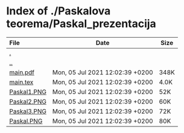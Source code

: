 # Index of ./Paskalova teorema/Paskal_prezentacija

File | Date | Size
:--- | --- | ---
[.](.) | |
[..](..) | |
[<span>main.pdf</span>](main.pdf) | Mon, 05 Jul 2021 12:02:39 +0200 | 348K
[<span>main.tex</span>](main.tex) | Mon, 05 Jul 2021 12:02:39 +0200 | 4.0K
[<span>Paskal1.PNG</span>](Paskal1.PNG) | Mon, 05 Jul 2021 12:02:39 +0200 | 52K
[<span>Paskal2.PNG</span>](Paskal2.PNG) | Mon, 05 Jul 2021 12:02:39 +0200 | 60K
[<span>Paskal3.PNG</span>](Paskal3.PNG) | Mon, 05 Jul 2021 12:02:39 +0200 | 72K
[<span>Paskal.PNG</span>](Paskal.PNG) | Mon, 05 Jul 2021 12:02:39 +0200 | 80K
